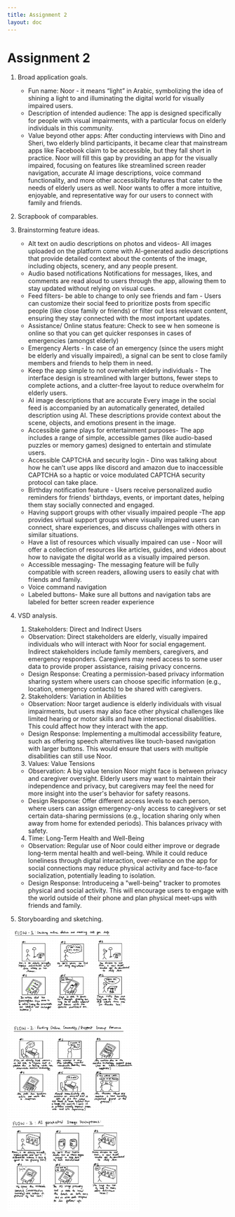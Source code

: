 ```yaml
---
title: Assignment 2
layout: doc
---
```


# Assignment 2

1. Broad application goals.
    - Fun name: Noor - it means “light” in Arabic, symbolizing the idea of shining a light to and illuminating the digital world for visually impaired users.
    - Description of intended audience: The app is designed specifically for people with visual impairments, with a particular focus on elderly individuals in this community.
    - Value beyond other apps: After conducting interviews with Dino and Sheri, two elderly blind participants, it became clear that mainstream apps like Facebook claim to be accessible, but they fall short in practice. Noor will fill this gap by providing an app for the visually impaired, focusing on features like streamlined screen reader navigation, accurate AI image descriptions, voice command functionality, and more other accessibility features that cater to the needs of elderly users as well. Noor wants to offer a more intuitive, enjoyable, and representative way for our users to connect with family and friends.

2. Scrapbook of comparables.

3. Brainstorming feature ideas.
    - Alt text on audio descriptions on photos and videos- All images uploaded on the platform come with AI-generated audio descriptions that provide detailed context about the contents of the image, including objects, scenery, and any people present.
    - Audio based notifications Notifications for messages, likes, and comments are read aloud to users through the app, allowing them to stay updated without relying on visual cues.
    - Feed filters- be able to change to only see friends and fam - Users can customize their social feed to prioritize posts from specific people (like close family or friends) or filter out less relevant content, ensuring they stay connected with the most important updates.
    - Assistance/ Online status feature: Check to see w hen someone is online so that you can get quicker responses in cases of emergencies (amongst elderly) 
    - Emergency Alerts - In case of an emergency (since the users might be elderly and visually impaired), a signal can be sent to close family members and friends to help them in need.
    - Keep the app simple to not overwhelm elderly individuals - The interface design is streamlined with larger buttons, fewer steps to complete actions, and a clutter-free layout to reduce overwhelm for elderly users.
    - AI image descriptions that are accurate Every image in the social feed is accompanied by an automatically generated, detailed description using AI. These descriptions provide context about the scene, objects, and emotions present in the image.
    - Accessible game plays for entertainment purposes- The app includes a range of simple, accessible games (like audio-based puzzles or memory games) designed to entertain and stimulate users.
    - Accessible CAPTCHA and security login - Dino was talking about how he can’t use apps like discord and amazon due to inaccessible CAPTCHA so a haptic or voice modulated CAPTCHA security protocol can take place.
    - Birthday notification feature - Users receive personalized audio reminders for friends' birthdays, events, or important dates, helping them stay socially connected and engaged.
    - Having support groups with other visually impaired people -The app provides virtual support groups where visually impaired users can connect, share experiences, and discuss challenges with others in similar situations.
    - Have a list of resources which visually impaired can use - Noor will offer a collection of resources like articles, guides, and videos about how to navigate the digital world as a visually impaired person.
    - Accessible messaging- The messaging feature will be fully compatible with screen readers, allowing users to easily chat with friends and family.
    - Voice command navigation 
    - Labeled buttons- Make sure all buttons and navigation tabs are labeled for better screen reader experience

4. VSD analysis.
    1. Stakeholders: Direct and Indirect Users
    - Observation: Direct stakeholders are elderly, visually impaired individuals who will interact with Noor for social engagement. Indirect stakeholders include family members, caregivers, and emergency responders. Caregivers may need access to some user data to provide proper assistance, raising privacy concerns.
    - Design Response: Creating a permission-based privacy information sharing system where users can choose specific information (e.g., location, emergency contacts) to be shared with caregivers.
    2. Stakeholders: Variation in Abilities
    - Observation: Noor target audience is elderly individuals with visual impairments, but users may also face other physical challenges like limited hearing or motor skills and have intersectional disabilities. This could affect how they interact with the app.
    - Design Response: Implementing a multimodal accessibility feature, such as offering speech alternatives like touch-based navigation with larger buttons. This would ensure that users with multiple disabilities can still use Noor.
    3. Values: Value Tensions 
    - Observation: A big value tension Noor might face is between privacy and caregiver oversight. Elderly users may want to maintain their independence and privacy, but caregivers may feel the need for more insight into the user's behavior for safety reasons.
    - Design Response: Offer different access levels to each person, where users can assign emergency-only access to caregivers or set certain data-sharing permissions (e.g., location sharing only when away from home for extended periods). This balances privacy with safety.
    4. Time: Long-Term Health and Well-Being 
    - Observation: Regular use of Noor could either improve or degrade long-term mental health and well-being. While it could reduce loneliness through digital interaction, over-reliance on the app for social connections may reduce physical activity and face-to-face socialization, potentially leading to isolation.
    - Design Response: Introduceing a "well-being" tracker to promotes physical and social activity. This will encourage users to engage with the world outside of their phone and plan physical meet-ups with friends and family.


5. Storyboarding and sketching.
<img src="./images/flow1.jpg" alt="Flow 1" width="300px">
<img src="./images/flow2.jpg" alt="Flow 2" width="300px">
<img src="./images/flow3.jpg" alt="Flow 3" width="300px">


